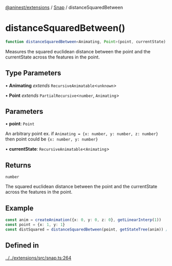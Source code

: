 [@aninest/extensions](../../index.md) / [Snap](../index.md) / distanceSquaredBetween

# distanceSquaredBetween()

```ts
function distanceSquaredBetween<Animating, Point>(point, currentState): number
```

Measures the squared euclidean distance between the point and the currentState across the features in the point.

## Type Parameters

• **Animating** *extends* `RecursiveAnimatable`\<`unknown`\>

• **Point** *extends* `PartialRecursive`\<`number`, `Animating`\>

## Parameters

• **point**: `Point`

An arbitrary point ex. if `Animating = {x: number, y: number, z: number}` then point could be `{x: number, y: number}`

• **currentState**: `RecursiveAnimatable`\<`Animating`\>

## Returns

`number`

The squared euclidean distance between the point and the currentState across the features in the point.

## Example

```ts
const anim = createAnimation({x: 0, y: 0, z: 0}, getLinearInterp(1))
const point = {x: 1, y: 1}
const distSquared = distanceSquaredBetween(point, getStateTree(anim)) // 2
```

## Defined in

[../../extensions/src/snap.ts:264](https://github.com/zphrs/aninest/blob/ba102fd602fb72315102b5ca371477900b4b57ce/extensions/src/snap.ts#L264)
